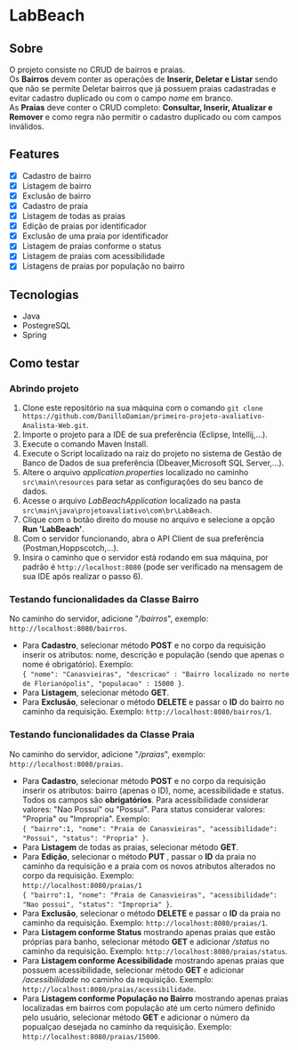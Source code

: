 # LabBeach

## Sobre
O projeto consiste no CRUD de bairros e praias. <br>
Os **Bairros** devem conter as operações de **Inserir, Deletar e Listar** sendo que não se permite Deletar bairros que já possuem praias cadastradas e evitar cadastro duplicado ou com o campo *nome* em branco.<br>
As **Praias** deve conter o CRUD completo: **Consultar, Inserir, Atualizar e Remover** e como regra não permitir o cadastro duplicado ou com campos inválidos.<br>

## Features

- [x] Cadastro de bairro
- [x] Listagem de bairro
- [x] Exclusão de bairro
- [x] Cadastro de praia
- [x] Listagem de todas as praias
- [x] Edição de praias por identificador
- [x] Exclusão de uma praia por identificador
- [x] Listagem de praias conforme o status
- [x] Listagem de praias com acessibilidade
- [x] Listagens de praias por população no bairro

## Tecnologias

- Java
- PostegreSQL
- Spring

## Como testar

### Abrindo projeto

1. Clone este repositório na sua máquina com o comando `git clone https://github.com/DanilloDamian/primeiro-projeto-avaliativo-Analista-Web.git`.
2. Importe o projeto para a IDE de sua preferência (Eclipse, Intellij,...).
3. Execute o comando Maven Install.
4. Execute o Script localizado na raiz do projeto no sistema de Gestão de Banco de Dados de sua preferência (Dbeaver,Microsoft SQL Server,...).
5. Altere o arquivo *application.properties* localizado no caminho `src\main\resources` para setar as configurações do seu banco de dados.
6. Acesse o arquivo *LabBeachApplication* localizado na pasta `src\main\java\projetoavaliativo\com\br\LabBeach`.
7. Clique com o botão direito do mouse no arquivo e selecione a opção **Run 'LabBeach'**.
8. Com o servidor funcionando, abra o API Client de sua preferência (Postman,Hoppscotch,...).
9. Insira o caminho que o servidor está rodando em sua máquina, por padrão é `http://localhost:8080` (pode ser verificado na mensagem de sua IDE após realizar o passo 6).

### Testando funcionalidades da Classe Bairro

No caminho do servidor, adicione  "*/bairros*", exemplo: `http://localhost:8080/bairros`.
- Para **Cadastro**, selecionar método **POST** e no corpo da requisição inserir os atributos: nome, descrição e população (sendo que apenas o nome é obrigatório). Exemplo: <br>
`{
  "nome": "Canasvieiras",
  "descricao" : "Bairro localizado no norte de Florianópolis",
  "populacao" : 15000
  }`.
- Para **Listagem**, selecionar método **GET**.
- Para **Exclusão**, selecionar o método **DELETE** e passar o **ID** do bairro no caminho da requisição. Exemplo: `http://localhost:8080/bairros/1`.

### Testando funcionalidades da Classe Praia

No caminho do servidor, adicione  "*/praias*", exemplo: `http://localhost:8080/praias`.
- Para **Cadastro**, selecionar método **POST** e no corpo da requisição inserir os atributos: bairro (apenas o ID), nome, acessibilidade e status. Todos os campos são **obrigatórios**. Para acessibilidade considerar valores: "Nao Possui" ou "Possui". Para status considerar valores: "Propria" ou "Impropria". Exemplo: <br>
`{
  "bairro":1,
  "nome": "Praia de Canasvieiras",
    "acessibilidade": "Possui",
    "status": "Propria"
  }`.
- Para **Listagem** de todas as praias, selecionar método **GET**.
- Para **Edição**,  selecionar o método **PUT** ,  passar o **ID** da praia no caminho da requisição e a praia com os novos atributos alterados no corpo da requisição. Exemplo:<br>
`http://localhost:8080/praias/1` <br>
`{
  "bairro":1,
  "nome": "Praia de Canasvieiras",
    "acessibilidade": "Nao possui",
    "status": "Impropria"
  }`.
- Para **Exclusão**, selecionar o método **DELETE** e passar o **ID** da praia no caminho da requisição. Exemplo: `http://localhost:8080/praias/1`.
 - Para **Listagem conforme Status** mostrando apenas praias que estão próprias para banho, selecionar método **GET** e adicionar */status* no caminho da requisição. Exemplo: `http://localhost:8080/praias/status`.
 - Para **Listagem conforme Acessibilidade** mostrando apenas praias que possuem acessibilidade, selecionar método **GET** e adicionar */acessibilidade* no caminho da requisição. Exemplo: `http://localhost:8080/praias/acessibilidade`.
 - Para **Listagem conforme População no Bairro** mostrando apenas praias localizadas em bairros com população até um certo número definido pelo usuário, selecionar método **GET** e adicionar o número da popualçao desejada no caminho da requisição. Exemplo: `http://localhost:8080/praias/15000`.
